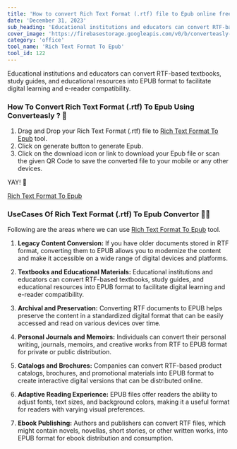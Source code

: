 ```yaml
---
title: 'How to convert Rich Text Format (.rtf) file to Epub online free using converteasly ?'
date: 'December 31, 2023'
sub_heading: 'Educational institutions and educators can convert RTF-based textbooks, study guides, and educational resources into EPUB format'
cover_image: 'https://firebasestorage.googleapis.com/v0/b/converteasly-a81f8.appspot.com/o/images%2Fc99e99s67-rtf-to-epub.jpg?alt=media&token=2af43b82-e05a-4c00-bcc8-083baa0f1c47'
category: 'office'
tool_name: 'Rich Text Format To Epub'
tool_id: 122
---
```


Educational institutions and educators can convert RTF-based textbooks, study guides, and educational resources into EPUB format to facilitate digital learning and e-reader compatibility.

### How To Convert Rich Text Format (.rtf) To Epub Using Converteasly ? 📄

1. Drag and Drop your Rich Text Format (.rtf) file to [Rich Text Format To Epub](https://www.converteasly.com/uploads/rich-text-format-to-epub/122) tool.
2. Click on generate button to generate Epub.
3. Click on the download icon or link to download your Epub file or scan the given QR Code to save the converted file to your mobile or any other devices.

YAY! 🥳 

<a class="btn" href='https://www.converteasly.com/uploads/rich-text-format-to-epub/122'>Rich Text Format To Epub</a>

### UseCases Of Rich Text Format (.rtf) To Epub Convertor 🙇‍♀️

Following are the areas where we can use [Rich Text Format To Epub](https://www.converteasly.com/uploads/rich-text-format-to-epub/122) tool.

1. **Legacy Content Conversion:** If you have older documents stored in RTF format, converting them to EPUB allows you to modernize the content and make it accessible on a wide range of digital devices and platforms.

2. **Textbooks and Educational Materials:** Educational institutions and educators can convert RTF-based textbooks, study guides, and educational resources into EPUB format to facilitate digital learning and e-reader compatibility.

3. **Archival and Preservation:** Converting RTF documents to EPUB helps preserve the content in a standardized digital format that can be easily accessed and read on various devices over time.

4. **Personal Journals and Memoirs:** Individuals can convert their personal writing, journals, memoirs, and creative works from RTF to EPUB format for private or public distribution.

5. **Catalogs and Brochures:** Companies can convert RTF-based product catalogs, brochures, and promotional materials into EPUB format to create interactive digital versions that can be distributed online.

6. **Adaptive Reading Experience:** EPUB files offer readers the ability to adjust fonts, text sizes, and background colors, making it a useful format for readers with varying visual preferences.

7. **Ebook Publishing:** Authors and publishers can convert RTF files, which might contain novels, novellas, short stories, or other written works, into EPUB format for ebook distribution and consumption.
